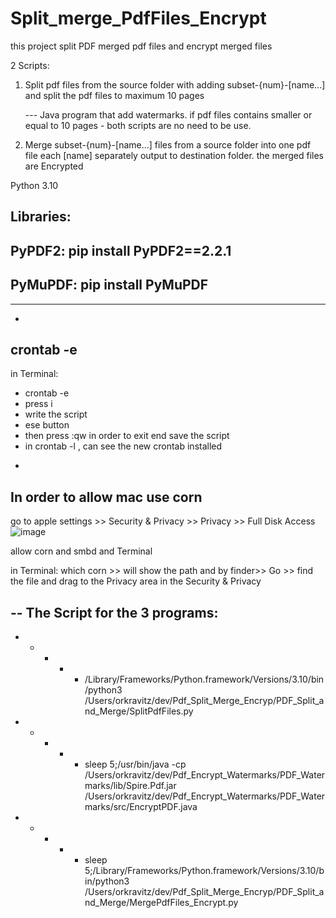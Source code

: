# Split_merge_PdfFiles_Encrypt
this project split PDF merged pdf files and encrypt merged files

2 Scripts:

1. Split pdf files from the source folder with adding subset-{num}-[name...]
   and split the pdf files to maximum 10 pages
   
   --- Java program that add watermarks. if pdf files contains smaller or equal to 10 pages - both scripts are no need to be use.
   
2. Merge subset-{num}-[name...] files from a source folder into one pdf file each [name] separately
   output to destination folder. the merged files are Encrypted 

Python 3.10

Libraries:
-
PyPDF2: pip install PyPDF2==2.2.1
-
PyMuPDF: pip install PyMuPDF
-


***********
-
crontab -e
-

in Terminal:

* crontab -e
* press i
* write the script
* ese button
* then press :qw in order to exit end save the script
* in crontab -l , can see the new crontab installed



-
In order to allow mac use corn
-
go to apple settings >> Security & Privacy >> Privacy >> Full Disk Access 
![image](https://user-images.githubusercontent.com/63398613/210371553-717b5d1c-2547-4a42-9785-4f88f8b604b8.png)

allow corn and smbd and Terminal

in Terminal:
which corn >> will show the path and by finder>> Go >> find the file and drag to the Privacy area in the Security & Privacy



--
The Script for the 3 programs:
--
* * * * *  /Library/Frameworks/Python.framework/Versions/3.10/bin/python3 /Users/orkravitz/dev/Pdf_Split_Merge_Encryp/PDF_Split_and_Merge/SplitPdfFiles.py
* * * * * sleep 5;/usr/bin/java -cp /Users/orkravitz/dev/Pdf_Encrypt_Watermarks/PDF_Watermarks/lib/Spire.Pdf.jar /Users/orkravitz/dev/Pdf_Encrypt_Watermarks/PDF_Watermarks/src/EncryptPDF.java
* * * * * sleep 5;/Library/Frameworks/Python.framework/Versions/3.10/bin/python3 /Users/orkravitz/dev/Pdf_Split_Merge_Encryp/PDF_Split_and_Merge/MergePdfFiles_Encrypt.py

